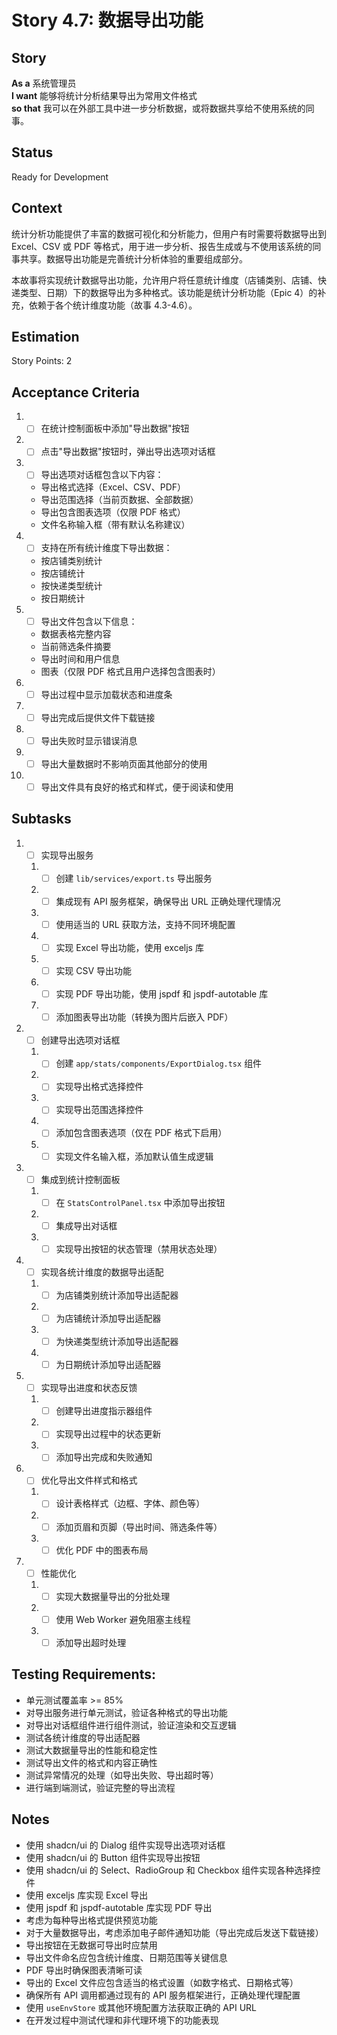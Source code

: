 # Story 4.7: 数据导出功能

## Story

**As a** 系统管理员  
**I want** 能够将统计分析结果导出为常用文件格式  
**so that** 我可以在外部工具中进一步分析数据，或将数据共享给不使用系统的同事。

## Status

Ready for Development

## Context

统计分析功能提供了丰富的数据可视化和分析能力，但用户有时需要将数据导出到 Excel、CSV 或 PDF 等格式，用于进一步分析、报告生成或与不使用该系统的同事共享。数据导出功能是完善统计分析体验的重要组成部分。

本故事将实现统计数据导出功能，允许用户将任意统计维度（店铺类别、店铺、快递类型、日期）下的数据导出为多种格式。该功能是统计分析功能（Epic 4）的补充，依赖于各个统计维度功能（故事 4.3-4.6）。

## Estimation

Story Points: 2

## Acceptance Criteria

1. - [ ] 在统计控制面板中添加"导出数据"按钮
2. - [ ] 点击"导出数据"按钮时，弹出导出选项对话框
3. - [ ] 导出选项对话框包含以下内容：
   - 导出格式选择（Excel、CSV、PDF）
   - 导出范围选择（当前页数据、全部数据）
   - 导出包含图表选项（仅限 PDF 格式）
   - 文件名称输入框（带有默认名称建议）
4. - [ ] 支持在所有统计维度下导出数据：
   - 按店铺类别统计
   - 按店铺统计
   - 按快递类型统计
   - 按日期统计
5. - [ ] 导出文件包含以下信息：
   - 数据表格完整内容
   - 当前筛选条件摘要
   - 导出时间和用户信息
   - 图表（仅限 PDF 格式且用户选择包含图表时）
6. - [ ] 导出过程中显示加载状态和进度条
7. - [ ] 导出完成后提供文件下载链接
8. - [ ] 导出失败时显示错误消息
9. - [ ] 导出大量数据时不影响页面其他部分的使用
10. - [ ] 导出文件具有良好的格式和样式，便于阅读和使用

## Subtasks

1. - [ ] 实现导出服务
   1. - [ ] 创建 `lib/services/export.ts` 导出服务
   2. - [ ] 集成现有 API 服务框架，确保导出 URL 正确处理代理情况
   3. - [ ] 使用适当的 URL 获取方法，支持不同环境配置
   4. - [ ] 实现 Excel 导出功能，使用 exceljs 库
   5. - [ ] 实现 CSV 导出功能
   6. - [ ] 实现 PDF 导出功能，使用 jspdf 和 jspdf-autotable 库
   7. - [ ] 添加图表导出功能（转换为图片后嵌入 PDF）
2. - [ ] 创建导出选项对话框
   1. - [ ] 创建 `app/stats/components/ExportDialog.tsx` 组件
   2. - [ ] 实现导出格式选择控件
   3. - [ ] 实现导出范围选择控件
   4. - [ ] 添加包含图表选项（仅在 PDF 格式下启用）
   5. - [ ] 实现文件名输入框，添加默认值生成逻辑
3. - [ ] 集成到统计控制面板
   1. - [ ] 在 `StatsControlPanel.tsx` 中添加导出按钮
   2. - [ ] 集成导出对话框
   3. - [ ] 实现导出按钮的状态管理（禁用状态处理）
4. - [ ] 实现各统计维度的数据导出适配
   1. - [ ] 为店铺类别统计添加导出适配器
   2. - [ ] 为店铺统计添加导出适配器
   3. - [ ] 为快递类型统计添加导出适配器
   4. - [ ] 为日期统计添加导出适配器
5. - [ ] 实现导出进度和状态反馈
   1. - [ ] 创建导出进度指示器组件
   2. - [ ] 实现导出过程中的状态更新
   3. - [ ] 添加导出完成和失败通知
6. - [ ] 优化导出文件样式和格式
   1. - [ ] 设计表格样式（边框、字体、颜色等）
   2. - [ ] 添加页眉和页脚（导出时间、筛选条件等）
   3. - [ ] 优化 PDF 中的图表布局
7. - [ ] 性能优化
   1. - [ ] 实现大数据量导出的分批处理
   2. - [ ] 使用 Web Worker 避免阻塞主线程
   3. - [ ] 添加导出超时处理

## Testing Requirements:

- 单元测试覆盖率 >= 85%
- 对导出服务进行单元测试，验证各种格式的导出功能
- 对导出对话框组件进行组件测试，验证渲染和交互逻辑
- 测试各统计维度的导出适配器
- 测试大数据量导出的性能和稳定性
- 测试导出文件的格式和内容正确性
- 测试异常情况的处理（如导出失败、导出超时等）
- 进行端到端测试，验证完整的导出流程

## Notes

- 使用 shadcn/ui 的 Dialog 组件实现导出选项对话框
- 使用 shadcn/ui 的 Button 组件实现导出按钮
- 使用 shadcn/ui 的 Select、RadioGroup 和 Checkbox 组件实现各种选择控件
- 使用 exceljs 库实现 Excel 导出
- 使用 jspdf 和 jspdf-autotable 库实现 PDF 导出
- 考虑为每种导出格式提供预览功能
- 对于大量数据导出，考虑添加电子邮件通知功能（导出完成后发送下载链接）
- 导出按钮在无数据可导出时应禁用
- 导出文件命名应包含统计维度、日期范围等关键信息
- PDF 导出时确保图表清晰可读
- 导出的 Excel 文件应包含适当的格式设置（如数字格式、日期格式等）
- 确保所有 API 调用都通过现有的 API 服务框架进行，正确处理代理配置
- 使用 `useEnvStore` 或其他环境配置方法获取正确的 API URL
- 在开发过程中测试代理和非代理环境下的功能表现
